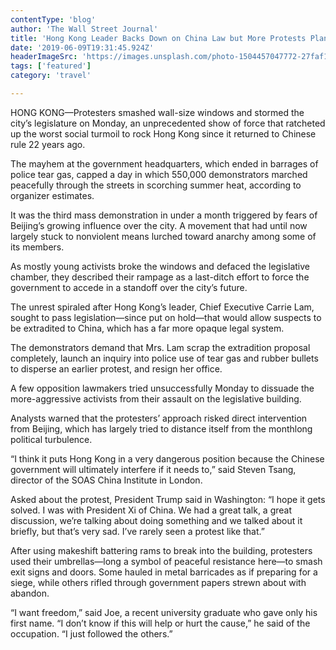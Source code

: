 ```yaml
---
contentType: 'blog'
author: 'The Wall Street Journal'
title: 'Hong Kong Leader Backs Down on China Law but More Protests Planned'
date: '2019-06-09T19:31:45.924Z'
headerImageSrc: 'https://images.unsplash.com/photo-1504457047772-27faf1c00561'
tags: ['featured']
category: 'travel'

---
```

HONG KONG—Protesters smashed wall-size windows and stormed the city’s legislature on Monday, an unprecedented show of force that ratcheted up the worst social turmoil to rock Hong Kong since it returned to Chinese rule 22 years ago.

<!-- end -->

The mayhem at the government headquarters, which ended in barrages of police tear gas, capped a day in which 550,000 demonstrators marched peacefully through the streets in scorching summer heat, according to organizer estimates.

It was the third mass demonstration in under a month triggered by fears of Beijing’s growing influence over the city. A movement that had until now largely stuck to nonviolent means lurched toward anarchy among some of its members.

As mostly young activists broke the windows and defaced the legislative chamber, they described their rampage as a last-ditch effort to force the government to accede in a standoff over the city’s future.

The unrest spiraled after Hong Kong’s leader, Chief Executive Carrie Lam, sought to pass legislation—since put on hold—that would allow suspects to be extradited to China, which has a far more opaque legal system.

The demonstrators demand that Mrs. Lam scrap the extradition proposal completely, launch an inquiry into police use of tear gas and rubber bullets to disperse an earlier protest, and resign her office.

A few opposition lawmakers tried unsuccessfully Monday to dissuade the more-aggressive activists from their assault on the legislative building.

Analysts warned that the protesters’ approach risked direct intervention from Beijing, which has largely tried to distance itself from the monthlong political turbulence.

“I think it puts Hong Kong in a very dangerous position because the Chinese government will ultimately interfere if it needs to,” said Steven Tsang, director of the SOAS China Institute in London.

Asked about the protest, President Trump said in Washington: “I hope it gets solved. I was with President Xi of China. We had a great talk, a great discussion, we’re talking about doing something and we talked about it briefly, but that’s very sad. I’ve rarely seen a protest like that.”

After using makeshift battering rams to break into the building, protesters used their umbrellas—long a symbol of peaceful resistance here—to smash exit signs and doors. Some hauled in metal barricades as if preparing for a siege, while others rifled through government papers strewn about with abandon.

“I want freedom,” said Joe, a recent university graduate who gave only his first name. “I don’t know if this will help or hurt the cause,” he said of the occupation. “I just followed the others.”
